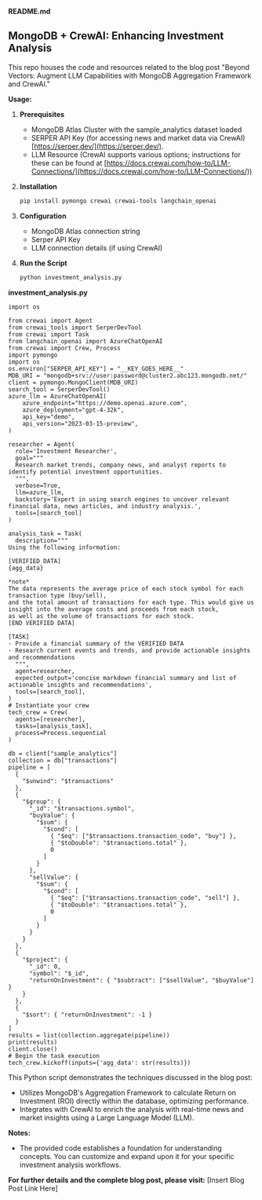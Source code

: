 **README.md**

## MongoDB + CrewAI: Enhancing Investment Analysis

This repo houses the code and resources related to the blog post "Beyond Vectors: Augment LLM Capabilities with MongoDB Aggregation Framework and CrewAI."

**Usage:**

1. **Prerequisites**
   - MongoDB Atlas Cluster with the sample_analytics dataset loaded
   - SERPER API Key (for accessing news and market data via CrewAI) [https://serper.dev/](https://serper.dev/).
   - LLM Resource (CrewAI supports various options; instructions for these can be found at [https://docs.crewai.com/how-to/LLM-Connections/](https://docs.crewai.com/how-to/LLM-Connections/)) 

2. **Installation**
   ```bash
   pip install pymongo crewai crewai-tools langchain_openai
   ```

3. **Configuration**
      - MongoDB Atlas connection string
      - Serper API Key
      - LLM connection details (if using CrewAI)

4. **Run the Script**
   ```bash
   python investment_analysis.py
   ```

**investment_analysis.py**

```
import os

from crewai import Agent
from crewai_tools import SerperDevTool
from crewai import Task
from langchain_openai import AzureChatOpenAI
from crewai import Crew, Process
import pymongo
import os
os.environ["SERPER_API_KEY"] = "__KEY_GOES_HERE__"
MDB_URI = "mongodb+srv://user:password@cluster2.abc123.mongodb.net/"
client = pymongo.MongoClient(MDB_URI)
search_tool = SerperDevTool()
azure_llm = AzureChatOpenAI(
    azure_endpoint="https://demo.openai.azure.com",
    azure_deployment="gpt-4-32k",
    api_key="demo",
    api_version="2023-03-15-preview",
)

researcher = Agent(
  role='Investment Researcher',
  goal="""
  Research market trends, company news, and analyst reports to identify potential investment opportunities.
  """,
  verbose=True,
  llm=azure_llm, 
  backstory='Expert in using search engines to uncover relevant financial data, news articles, and industry analysis.',
  tools=[search_tool] 
) 

analysis_task = Task(
  description="""
Using the following information:

[VERIFIED DATA]
{agg_data}

*note* 
The data represents the average price of each stock symbol for each transaction type (buy/sell), 
and the total amount of transactions for each type. This would give us insight into the average costs and proceeds from each stock, 
as well as the volume of transactions for each stock.
[END VERIFIED DATA]

[TASK]
- Provide a financial summary of the VERIFIED DATA
- Research current events and trends, and provide actionable insights and recommendations
  """,
  agent=researcher,
  expected_output='concise markdown financial summary and list of actionable insights and recommendations',
  tools=[search_tool],
)
# Instantiate your crew
tech_crew = Crew(
  agents=[researcher],
  tasks=[analysis_task],
  process=Process.sequential 
)

db = client["sample_analytics"]
collection = db["transactions"]
pipeline = [
  {
    "$unwind": "$transactions"
  },
  {
    "$group": {
      "_id": "$transactions.symbol",
      "buyValue": {
        "$sum": {
          "$cond": [
            { "$eq": ["$transactions.transaction_code", "buy"] },
            { "$toDouble": "$transactions.total" },
            0
          ]
        }
      },
      "sellValue": {
        "$sum": {
          "$cond": [
            { "$eq": ["$transactions.transaction_code", "sell"] },
            { "$toDouble": "$transactions.total" },
            0
          ]
        }
      }
    }
  },
  {
    "$project": {
      "_id": 0,
      "symbol": "$_id",
      "returnOnInvestment": { "$subtract": ["$sellValue", "$buyValue"] }
    }
  },
  {
    "$sort": { "returnOnInvestment": -1 }
  }
]
results = list(collection.aggregate(pipeline))
print(results)
client.close()
# Begin the task execution
tech_crew.kickoff(inputs={'agg_data': str(results)})
```

This Python script demonstrates the techniques discussed in the blog post:

* Utilizes MongoDB's Aggregation Framework to calculate Return on Investment (ROI) directly within the database, optimizing performance.
* Integrates with CrewAI to enrich the analysis with real-time news and market insights using a Large Language Model (LLM).

**Notes:**

* The provided code establishes a foundation for understanding concepts. You can customize and expand upon it for your specific investment analysis workflows.

**For further details and the complete blog post, please visit:** [Insert Blog Post Link Here]

